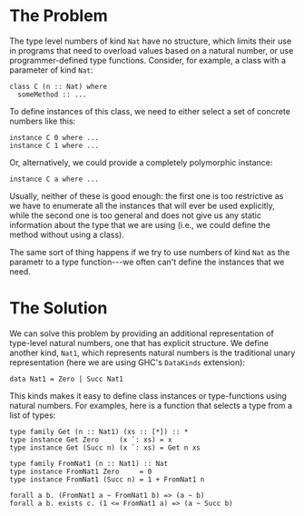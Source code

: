 # The Problem



The type level numbers of kind `Nat` have no structure,
which limits their use in programs that need to overload
values based on a natural number, or use programmer-defined
type functions.  Consider, for example, a class with a
parameter of kind `Nat`:


```wiki
class C (n :: Nat) where
  someMethod :: ...
```


To define instances of this class, we need to either select
a set of concrete numbers like this:


```wiki
instance C 0 where ...
instance C 1 where ...
```


Or, alternatively, we could provide a completely polymorphic instance:


```wiki
instance C a where ...
```


Usually, neither of these is good enough:  the first one is too restrictive as we
have to enumerate all the instances that will ever be used explicitly, while the
second one is too general and does not give us any static information about the
type that we are using (i.e., we could define the method without using a class).



The same sort of thing happens if we try to use numbers of kind `Nat` as the parametr
to a type function---we often can't define the instances that we need.


# The Solution



We can solve this problem by providing an additional representation of type-level natural numbers,
one that has explicit structure.  We define another kind, `Nat1`, which represents natural numbers
is the traditional unary representation (here we are using GHC's `DataKinds` extension):


```wiki
data Nat1 = Zero | Succ Nat1
```


This kinds makes it easy to define class instances or type-functions using natural numbers.
For examples, here is a function that selects a type from a list of types:


```wiki
type family Get (n :: Nat1) (xs :: [*]) :: *
type instance Get Zero     (x `: xs) = x
type instance Get (Succ n) (x `: xs) = Get n xs
```

```wiki
type family FromNat1 (n :: Nat1) :: Nat
type instance FromNat1 Zero     = 0
type instance FromNat1 (Succ n) = 1 + FromNat1 n
```

```wiki
forall a b. (FromNat1 a ~ FromNat1 b) => (a ~ b)
forall a b. exists c. (1 <= FromNat1 a) => (a ~ Succ b)
```
